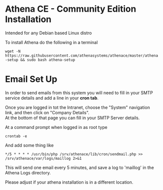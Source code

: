 Athena CE - Community Edition Installation
========

Intended for any Debian based Linux distro

To install Athena do the following in a terminal


`wget -N https://raw.githubusercontent.com/athenasystems/athenace/master/athena-setup && sudo bash athena-setup`



Email Set Up
=========
In order to send emails from this system you will need to fill in your SMTP service details and add a line in your **cron tab**.

Once you are logged in tot the Intranet, choose the "System" navigation link, and then click on "Company Details".  
At the bottom of that page you can fill in your SMTP Server details.

At a command prompt when logged in as root type

`crontab -e`

And add some thing like

`*/5 * * * * /usr/bin/php /srv/athenace/lib/cron/sendmail.php >> /srv/athenace/var/logs/maillog 2>&1`

This will send one email every 5 minutes, and save a log to 'maillog' in the Athena Logs directory.  

Please adjust if your athena installation is in a different location.

